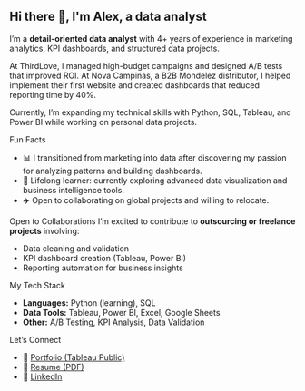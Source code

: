 ## Hi there 👋, I'm Alex, a data analyst 


I’m a **detail-oriented data analyst** with 4+ years of experience in marketing analytics, KPI dashboards, and structured data projects.  

At ThirdLove, I managed high-budget campaigns and designed A/B tests that improved ROI. At Nova Campinas, a B2B Mondelez distributor, I helped implement their first website and created dashboards that reduced reporting time by 40%.  

Currently, I’m expanding my technical skills with Python, SQL, Tableau, and Power BI while working on personal data projects.



Fun Facts
- 📊 I transitioned from marketing into data after discovering my passion for analyzing patterns and building dashboards.  
- 🌱 Lifelong learner: currently exploring advanced data visualization and business intelligence tools.  
- ✈️ Open to collaborating on global projects and willing to relocate.  



Open to Collaborations
I’m excited to contribute to **outsourcing or freelance projects** involving:
- Data cleaning and validation
- KPI dashboard creation (Tableau, Power BI)
- Reporting automation for business insights



My Tech Stack
- **Languages:** Python (learning), SQL
- **Data Tools:** Tableau, Power BI, Excel, Google Sheets
- **Other:** A/B Testing, KPI Analysis, Data Validation



Let’s Connect
- 📂 [Portfolio (Tableau Public)](https://public.tableau.com/app/profile/alexandra.salazar2701/vizzes)
- 📄 [Resume (PDF)](https://github.com/alexandra-salazar/alexandra-salazar/blob/main/_Alexandra%20Salazar%20Resume.pdf)
- 💼 [LinkedIn](https://www.linkedin.com/in/alexandra-salazar-335404b0/)
